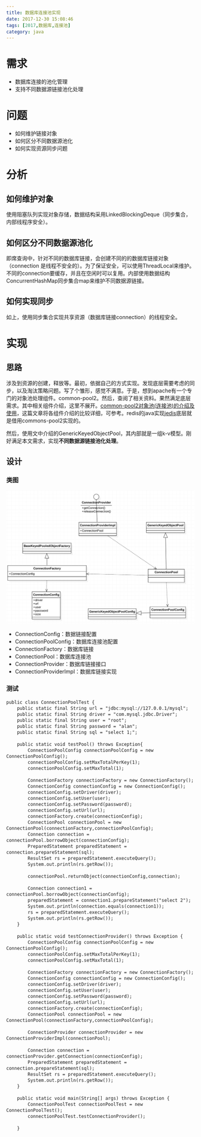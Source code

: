 ```yaml
---
title: 数据库连接池实现
date: 2017-12-30 15:08:46
tags: [2017,数据库,连接池]
category: java
---
```

# 需求
+ 数据库连接的池化管理
+ 支持不同数据源链接池化处理

# 问题
+ 如何维护链接对象
+ 如何区分不同数据源池化
+ 如何实现资源同步问题

<!--more-->

# 分析
## 如何维护对象
使用阻塞队列实现对象存储，数据结构采用LinkedBlockingDeque（同步集合，内部线程序安全）。

## 如何区分不同数据源池化
即席查询中，针对不同的数据库链接，会创建不同的的数据库链接对象（connection 是线程不安全的）。为了保证安全，可以使用ThreadLocal来维护。不同的connection要缓存，并且在空闲时可以复用。内部使用数据结构ConcurrentHashMap同步集合map来维护不同数据源链接。

## 如何实现同步
如上，使用同步集合实现共享资源（数据库链接connection）的线程安全。

# 实现
## 思路
涉及到资源的创建，释放等。最初，依据自己的方式实现。发现底层需要考虑的同步，以及淘汰策略问题。写了个雏形，感觉不满意。于是，想到apache有一个专门的对象池处理组件。common-pool2。然后，查阅了相关资料。果然满足底层需求。其中相关组件介绍，这里不展开。[common-pool2对象池(连接池)的介绍及使用](http://www.coc88.com/h-nd.html?id=152&)，这篇文章将各组件介绍的比较详细，可参考。redis的java实现[jedis](https://github.com/xetorthio/jedis)底层就是借用commons-pool2实现的。

然后，使用文中介绍的GenericKeyedObjectPool，其内部就是一组k-v模型。刚好满足本文需求，实现**不同数据源链接池化处理**。

## 设计
### 类图

![类图](https://github.com/alanzhang211/blog-image/raw/master/%EF%BC%8F2017/12/%E8%BD%AF%E4%BB%B6%E8%AE%BE%E8%AE%A1%EF%BC%8Fuml.jpg)

+ ConnectionConfig：数据链接配置
+ ConnectionPoolConfig：数据库连接池配置
+ ConnectionFactory：数据库链接
+ ConnectionPool：数据库连接池
+ ConnectionProvider：数据库链接接口
+ ConnectionProviderImpl：数据库链接实现

### 测试

```
public class ConnectionPoolTest {
    public static final String url = "jdbc:mysql://127.0.0.1/mysql";
    public static final String driver = "com.mysql.jdbc.Driver";
    public static final String user = "root";
    public static final String password = "alan";
    public static final String sql = "select 1;";

    public static void testPool() throws Exception{
        ConnectionPoolConfig connectionPoolConfig = new ConnectionPoolConfig();
        connectionPoolConfig.setMaxTotalPerKey(1);
        connectionPoolConfig.setMaxTotal(1);

        ConnectionFactory connectionFactory = new ConnectionFactory();
        ConnectionConfig connectionConfig = new ConnectionConfig();
        connectionConfig.setDriver(driver);
        connectionConfig.setUser(user);
        connectionConfig.setPassword(password);
        connectionConfig.setUrl(url);
        connectionFactory.create(connectionConfig);
        ConnectionPool connectionPool = new ConnectionPool(connectionFactory,connectionPoolConfig);
        Connection connection = connectionPool.borrowObject(connectionConfig);
        PreparedStatement preparedStatement = connection.prepareStatement(sql);
        ResultSet rs = preparedStatement.executeQuery();
        System.out.println(rs.getRow());

        connectionPool.returnObject(connectionConfig,connection);

        Connection connection1 = connectionPool.borrowObject(connectionConfig);
        preparedStatement = connection1.prepareStatement("select 2");
        System.out.println(connection.equals(connection1));
        rs = preparedStatement.executeQuery();
        System.out.println(rs.getRow());
    }

    public static void testConnectionProvider() throws Exception {
        ConnectionPoolConfig connectionPoolConfig = new ConnectionPoolConfig();
        connectionPoolConfig.setMaxTotalPerKey(1);
        connectionPoolConfig.setMaxTotal(1);

        ConnectionFactory connectionFactory = new ConnectionFactory();
        ConnectionConfig connectionConfig = new ConnectionConfig();
        connectionConfig.setDriver(driver);
        connectionConfig.setUser(user);
        connectionConfig.setPassword(password);
        connectionConfig.setUrl(url);
        connectionFactory.create(connectionConfig);
        ConnectionPool connectionPool = new ConnectionPool(connectionFactory,connectionPoolConfig);

        ConnectionProvider connectionProvider = new ConnectionProviderImpl(connectionPool);

        Connection connection = connectionProvider.getConnection(connectionConfig);
        PreparedStatement preparedStatement = connection.prepareStatement(sql);
        ResultSet rs = preparedStatement.executeQuery();
        System.out.println(rs.getRow());
    }

    public static void main(String[] args) throws Exception {
        ConnectionPoolTest connectionPoolTest = new ConnectionPoolTest();
        connectionPoolTest.testConnectionProvider();

    }
```
